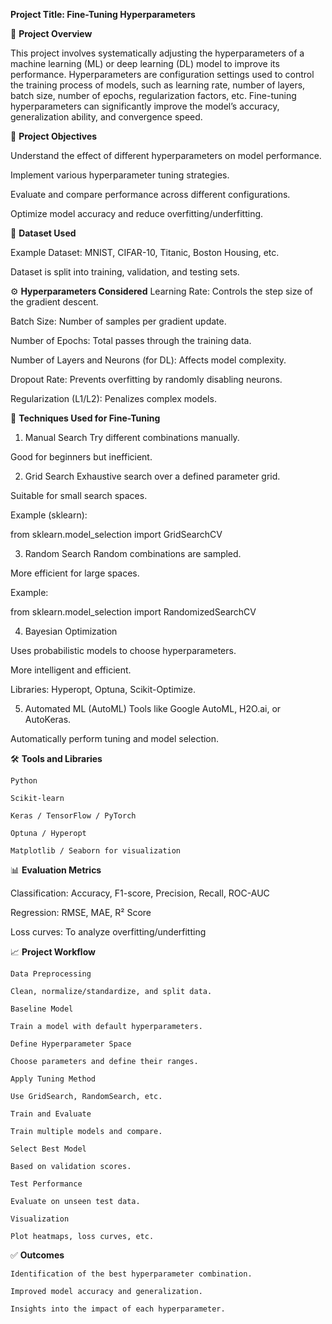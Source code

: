  **Project Title: Fine-Tuning Hyperparameters**

📌 **Project Overview**

This project involves systematically adjusting the hyperparameters of a machine learning (ML) or deep learning (DL) model to improve its performance. Hyperparameters are configuration settings used to control the training process of models, such as learning rate, number of layers, batch size, number of epochs, regularization factors, etc.
Fine-tuning hyperparameters can significantly improve the model’s accuracy, generalization ability, and convergence speed.

🎯 **Project Objectives**

Understand the effect of different hyperparameters on model performance.

Implement various hyperparameter tuning strategies.

Evaluate and compare performance across different configurations.

Optimize model accuracy and reduce overfitting/underfitting.

📁 **Dataset Used**

Example Dataset: MNIST, CIFAR-10, Titanic, Boston Housing, etc.

Dataset is split into training, validation, and testing sets.

⚙️ **Hyperparameters Considered**
Learning Rate: Controls the step size of the gradient descent.

Batch Size: Number of samples per gradient update.

Number of Epochs: Total passes through the training data.

Number of Layers and Neurons (for DL): Affects model complexity.

Dropout Rate: Prevents overfitting by randomly disabling neurons.

Regularization (L1/L2): Penalizes complex models.

🧪 **Techniques Used for Fine-Tuning**

1. Manual Search
Try different combinations manually.

Good for beginners but inefficient.

2. Grid Search
Exhaustive search over a defined parameter grid.

Suitable for small search spaces.

Example (sklearn):

from sklearn.model_selection import GridSearchCV

3. Random Search
Random combinations are sampled.

More efficient for large spaces.

Example:

from sklearn.model_selection import RandomizedSearchCV

4. Bayesian Optimization

Uses probabilistic models to choose hyperparameters.

More intelligent and efficient.

Libraries: Hyperopt, Optuna, Scikit-Optimize.

5. Automated ML (AutoML)
Tools like Google AutoML, H2O.ai, or AutoKeras.

Automatically perform tuning and model selection.

🛠️ **Tools and Libraries**
  
    Python

    Scikit-learn

    Keras / TensorFlow / PyTorch

    Optuna / Hyperopt

    Matplotlib / Seaborn for visualization

📊 **Evaluation Metrics**

Classification: Accuracy, F1-score, Precision, Recall, ROC-AUC

Regression: RMSE, MAE, R² Score

Loss curves: To analyze overfitting/underfitting

📈 **Project Workflow**

    Data Preprocessing
  
    Clean, normalize/standardize, and split data.
  
    Baseline Model
  
    Train a model with default hyperparameters.
  
    Define Hyperparameter Space
  
    Choose parameters and define their ranges.
  
    Apply Tuning Method
  
    Use GridSearch, RandomSearch, etc.
  
    Train and Evaluate

    Train multiple models and compare.
  
    Select Best Model
  
    Based on validation scores.
  
    Test Performance
  
    Evaluate on unseen test data.
  
    Visualization
  
    Plot heatmaps, loss curves, etc.

✅ **Outcomes**

    Identification of the best hyperparameter combination.
  
    Improved model accuracy and generalization.
  
    Insights into the impact of each hyperparameter.
